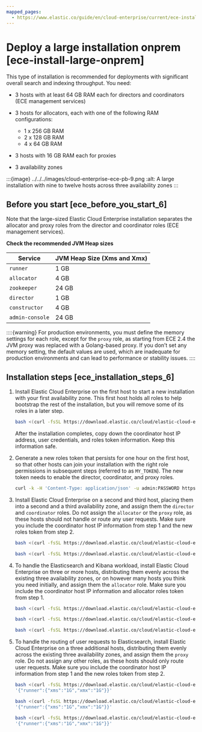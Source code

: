 ```yaml
---
mapped_pages:
  - https://www.elastic.co/guide/en/cloud-enterprise/current/ece-install-large-onprem.html
---
```


# Deploy a large installation onprem [ece-install-large-onprem]

This type of installation is recommended for deployments with significant overall search and indexing throughput. You need:

* 3 hosts with at least 64 GB RAM each for directors and coordinators (ECE management services)
* 3 hosts for allocators, each with one of the following RAM configurations:

    * 1 x 256 GB RAM
    * 2 x 128 GB RAM
    * 4 x 64 GB RAM

* 3 hosts with 16 GB RAM each for proxies
* 3 availability zones

:::{image} ../../../images/cloud-enterprise-ece-pb-9.png
:alt: A large installation with nine to twelve hosts across three availability zones
:::


## Before you start [ece_before_you_start_6]

Note that the large-sized Elastic Cloud Enterprise installation separates the allocator and proxy roles from the director and coordinator roles (ECE management services).

**Check the recommended JVM Heap sizes**

| Service | JVM Heap Size (Xms and Xmx) |
| --- | --- |
| `runner` | 1 GB |
| `allocator` | 4 GB |
| `zookeeper` | 24 GB |
| `director` | 1 GB |
| `constructor` | 4 GB |
| `admin-console` | 24 GB |

::::{warning}
For production environments, you must define the memory settings for each role, except for the `proxy` role, as starting from ECE 2.4 the JVM proxy was replaced with a Golang-based proxy. If you don’t set any memory setting, the default values are used, which are inadequate for production environments and can lead to performance or stability issues.
::::



## Installation steps [ece_installation_steps_6]

1. Install Elastic Cloud Enterprise on the first host to start a new installation with your first availability zone. This first host holds all roles to help bootstrap the rest of the installation, but you will remove some of its roles in a later step.

    ```sh
    bash <(curl -fsSL https://download.elastic.co/cloud/elastic-cloud-enterprise.sh) install --availability-zone MY_ZONE-1 --memory-settings '{"runner":{"xms":"1G","xmx":"1G"},"allocator":{"xms":"4G","xmx":"4G"},"zookeeper":{"xms":"24G","xmx":"24G"},"director":{"xms":"1G","xmx":"1G"},"constructor":{"xms":"4G","xmx":"4G"},"admin-console":{"xms":"24G","xmx":"24G"}}'
    ```

    After the installation completes, copy down the coordinator host IP address, user credentials, and roles token information. Keep this information safe.

2. Generate a new roles token that persists for one hour on the first host, so that other hosts can join your installation with the right role permissions in subsequent steps (referred to as `MY_TOKEN`). The new token needs to enable the director, coordinator, and proxy roles.

    ```sh
    curl -k -H 'Content-Type: application/json' -u admin:PASSWORD https://localhost:12443/api/v1/platform/configuration/security/enrollment-tokens -d '{ "persistent": false, "roles": ["director", "coordinator", "proxy"] }'
    ```

3. Install Elastic Cloud Enterprise on a second and third host, placing them into a second and a third availability zone, and assign them the `director` and `coordinator` roles. Do not assign the `allocator` or the `proxy` role, as these hosts should not handle or route any user requests. Make sure you include the coordinator host IP information from step 1 and the new roles token from step 2.

    ```sh
    bash <(curl -fsSL https://download.elastic.co/cloud/elastic-cloud-enterprise.sh) install --coordinator-host HOST_IP --roles-token 'MY_TOKEN' --roles "director,coordinator" --availability-zone MY_ZONE-2 --memory-settings '{"runner":{"xms":"1G","xmx":"1G"},"zookeeper":{"xms":"24G","xmx":"24G"},"director":{"xms":"1G","xmx":"1G"},"constructor":{"xms":"4G","xmx":"4G"},"admin-console":{"xms":"24G","xmx":"24G"}}'
    ```

    ```sh
    bash <(curl -fsSL https://download.elastic.co/cloud/elastic-cloud-enterprise.sh) install --coordinator-host HOST_IP --roles-token 'MY_TOKEN' --roles "director,coordinator" --availability-zone MY_ZONE-3 --memory-settings '{"runner":{"xms":"1G","xmx":"1G"},"zookeeper":{"xms":"24G","xmx":"24G"},"director":{"xms":"1G","xmx":"1G"},"constructor":{"xms":"4G","xmx":"4G"},"admin-console":{"xms":"24G","xmx":"24G"}}'
    ```

4. To handle the Elasticsearch and Kibana workload, install Elastic Cloud Enterprise on three or more hosts, distributing them evenly across the existing three availability zones, or on however many hosts you think you need initially, and assign them the `allocator` role. Make sure you include the coordinator host IP information and allocator roles token from step 1.

    ```sh
    bash <(curl -fsSL https://download.elastic.co/cloud/elastic-cloud-enterprise.sh) install --coordinator-host HOST_IP --roles-token 'ALLOCATOR_TOKEN' --roles "allocator" --availability-zone MY_ZONE-1 --memory-settings '{"runner":{"xms":"1G","xmx":"1G"},"allocator":{"xms":"4G","xmx":"4G"}}'

    bash <(curl -fsSL https://download.elastic.co/cloud/elastic-cloud-enterprise.sh) install --coordinator-host HOST_IP --roles-token 'ALLOCATOR_TOKEN' --roles "allocator" --availability-zone MY_ZONE-2 --memory-settings '{"runner":{"xms":"1G","xmx":"1G"},"allocator":{"xms":"4G","xmx":"4G"}}'

    bash <(curl -fsSL https://download.elastic.co/cloud/elastic-cloud-enterprise.sh) install --coordinator-host HOST_IP --roles-token 'ALLOCATOR_TOKEN' --roles "allocator" --availability-zone MY_ZONE-3 --memory-settings '{"runner":{"xms":"1G","xmx":"1G"},"allocator":{"xms":"4G","xmx":"4G"}}'
    ```

5. To handle the routing of user requests to Elasticsearch, install Elastic Cloud Enterprise on a three additional hosts, distributing them evenly across the existing three availability zones, and assign them the `proxy` role. Do not assign any other roles, as these hosts should only route user requests. Make sure you include the coordinator host IP information from step 1 and the new roles token from step 2.

    ```sh
    bash <(curl -fsSL https://download.elastic.co/cloud/elastic-cloud-enterprise.sh) install --coordinator-host HOST_IP --roles-token 'MY_TOKEN' --roles "proxy" --availability-zone MY_ZONE-1 --memory-settings
    '{"runner":{"xms":"1G","xmx":"1G"}}'

    bash <(curl -fsSL https://download.elastic.co/cloud/elastic-cloud-enterprise.sh) install --coordinator-host HOST_IP --roles-token 'MY_TOKEN' --roles "proxy" --availability-zone MY_ZONE-2 --memory-settings
    '{"runner":{"xms":"1G","xmx":"1G"}}'

    bash <(curl -fsSL https://download.elastic.co/cloud/elastic-cloud-enterprise.sh) install --coordinator-host HOST_IP --roles-token 'MY_TOKEN' --roles "proxy" --availability-zone MY_ZONE-3 --memory-settings
    '{"runner":{"xms":"1G","xmx":"1G"}}'
    ```
